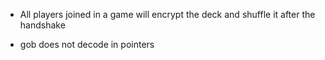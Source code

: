 -   All players joined in a game will encrypt the deck and shuffle it after the handshake

-   gob does not decode in pointers
